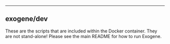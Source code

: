 ----
## exogene/dev

These are the scripts that are included within the Docker container. They are not stand-alone! Please see the main README for how to run Exogene.
